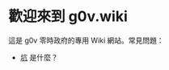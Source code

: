 <!-- TITLE: g0v.wiki -->
<!-- SUBTITLE: g0v 的知識庫 -->

# 歡迎來到 g0v.wiki


這是 g0v 零時政府的專用 Wiki 網站。常見問題：

* [坑](坑) 是什麼？